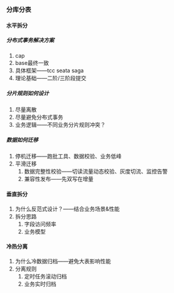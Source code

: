 ### 分库分表

#### 水平拆分

##### 分布式事务解决方案

1. cap
2. base最终一致
3. 具体框架——tcc seata saga
4. 理论基础——二阶/三阶段提交

##### 分片规则如何设计

1. 尽量离散
2. 尽量避免分布式事务
3. 业务逻辑——不同业务分片规则冲突？

##### 数据如何迁移

1. 停机迁移——跑批工具、数据校验、业务低峰
2. 平滑迁移
   1. 数据完整性校验——切读流量动态校验、灰度切流、监控告警
   2. 兼容性发布——先双写在增量

#### 垂直拆分

1. 为什么反范式设计？——结合业务场景&性能
2. 拆分思路
   1. 字段访问频率
   2. 业务模型

#### 冷热分离

1. 为什么冷数据归档——避免大表影响性能
2. 分离规则
   1. 定时任务滚动归档
   2. 业务实时归档